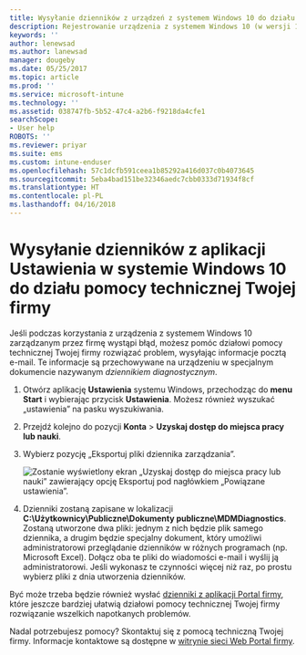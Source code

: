 ```yaml
---
title: Wysyłanie dzienników z urządzeń z systemem Windows 10 do działu pomocy technicznej Twojej firmy | Dokumentacja firmy Microsoft
description: Rejestrowanie urządzenia z systemem Windows 10 (w wersji 1511) w usłudze Intune
keywords: ''
author: lenewsad
ms.author: lanewsad
manager: dougeby
ms.date: 05/25/2017
ms.topic: article
ms.prod: ''
ms.service: microsoft-intune
ms.technology: ''
ms.assetid: 038747fb-5b52-47c4-a2b6-f9218da4cfe1
searchScope:
- User help
ROBOTS: ''
ms.reviewer: priyar
ms.suite: ems
ms.custom: intune-enduser
ms.openlocfilehash: 57c1dcfb591ceea1b85292a416d037c0b4073645
ms.sourcegitcommit: 5eba4bad151be32346aedc7cbb0333d71934f8cf
ms.translationtype: HT
ms.contentlocale: pl-PL
ms.lasthandoff: 04/16/2018
---
```

# <a name="send-logs-to-your-company-support-from-the-settings-app-for-windows-10"></a>Wysyłanie dzienników z aplikacji Ustawienia w systemie Windows 10 do działu pomocy technicznej Twojej firmy

Jeśli podczas korzystania z urządzenia z systemem Windows 10 zarządzanym przez firmę wystąpi błąd, możesz pomóc działowi pomocy technicznej Twojej firmy rozwiązać problem, wysyłając informacje pocztą e-mail. Te informacje są przechowywane na urządzeniu w specjalnym dokumencie nazywanym _dziennikiem diagnostycznym_.

1. Otwórz aplikację **Ustawienia** systemu Windows, przechodząc do **menu Start** i wybierając przycisk **Ustawienia**. Możesz również wyszukać „ustawienia” na pasku wyszukiwania.
2. Przejdź kolejno do pozycji **Konta** > **Uzyskaj dostęp do miejsca pracy lub nauki**.
3. Wybierz pozycję „Eksportuj pliki dziennika zarządzania”.

   ![Zostanie wyświetlony ekran „Uzyskaj dostęp do miejsca pracy lub nauki” zawierający opcję Eksportuj pod nagłówkiem „Powiązane ustawienia”.](./media/w10-export-logs.png)

4. Dzienniki zostaną zapisane w lokalizacji **C:\Użytkownicy\Publiczne\Dokumenty publiczne\MDMDiagnostics**. Zostaną utworzone dwa pliki: jednym z nich będzie plik samego dziennika, a drugim będzie specjalny dokument, który umożliwi administratorowi przeglądanie dzienników w różnych programach (np. Microsoft Excel). Dołącz oba te pliki do wiadomości e-mail i wyślij ją administratorowi. Jeśli wykonasz te czynności więcej niż raz, po prostu wybierz pliki z dnia utworzenia dzienników. 

Być może trzeba będzie również wysłać [dzienniki z aplikacji Portal firmy](send-logs-to-your-it-admin-cp-windows.md), które jeszcze bardziej ułatwią działowi pomocy technicznej Twojej firmy rozwiązanie wszelkich napotkanych problemów. 

Nadal potrzebujesz pomocy? Skontaktuj się z pomocą techniczną Twojej firmy. Informacje kontaktowe są dostępne w [witrynie sieci Web Portal firmy](https://portal.manage.microsoft.com#HelpDeskDialog).

